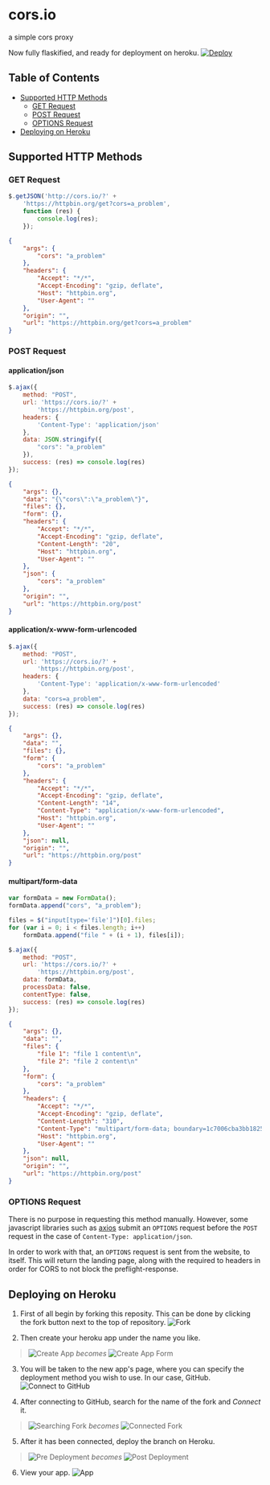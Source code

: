 # cors.io
a simple cors proxy

Now fully flaskified, and ready for deployment on heroku.
[![Deploy](https://www.herokucdn.com/deploy/button.svg)](https://heroku.com/deploy)
## Table of Contents

- [Supported HTTP Methods](#Supported-HTTP-Methods)
    * [GET Request](#GET-Request)
    * [POST Request](#POST-Request)
    * [OPTIONS Request](#OPTIONS-Request)
- [Deploying on Heroku](#Deploying-on-Heroku)

## Supported HTTP Methods

### GET Request
```javascript
$.getJSON('http://cors.io/?' +
    'https://httpbin.org/get?cors=a_problem',
    function (res) {
        console.log(res);
    });
```
```json
{
    "args": {
        "cors": "a_problem"
    },
    "headers": {
        "Accept": "*/*",
        "Accept-Encoding": "gzip, deflate",
        "Host": "httpbin.org",
        "User-Agent": ""
    },
    "origin": "",
    "url": "https://httpbin.org/get?cors=a_problem"
}
```

### POST Request

#### application/json

```javascript
$.ajax({
    method: "POST",
    url: 'https://cors.io/?' + 
        'https://httpbin.org/post',
    headers: {
        'Content-Type': 'application/json'
    },
    data: JSON.stringify({
    	"cors": "a_problem"
    }),
    success: (res) => console.log(res)
});
```
```json
{
    "args": {}, 
    "data": "{\"cors\":\"a_problem\"}", 
    "files": {}, 
    "form": {}, 
    "headers": {
        "Accept": "*/*", 
        "Accept-Encoding": "gzip, deflate", 
        "Content-Length": "20", 
        "Host": "httpbin.org", 
        "User-Agent": ""
    }, 
    "json": {
        "cors": "a_problem"
    }, 
    "origin": "", 
    "url": "https://httpbin.org/post"
}
```

#### application/x-www-form-urlencoded

```javascript
$.ajax({
    method: "POST",
    url: 'https://cors.io/?' + 
        'https://httpbin.org/post',
    headers: {
        'Content-Type': 'application/x-www-form-urlencoded'
    },
    data: "cors=a_problem",
    success: (res) => console.log(res)
});
```
```json
{
    "args": {}, 
    "data": "", 
    "files": {}, 
    "form": {
        "cors": "a_problem"
    }, 
    "headers": {
        "Accept": "*/*", 
        "Accept-Encoding": "gzip, deflate", 
        "Content-Length": "14", 
        "Content-Type": "application/x-www-form-urlencoded", 
        "Host": "httpbin.org", 
        "User-Agent": ""
    }, 
    "json": null, 
    "origin": "", 
    "url": "https://httpbin.org/post"
}
```

#### multipart/form-data

```javascript
var formData = new FormData();
formData.append("cors", "a_problem");

files = $("input[type='file']")[0].files;
for (var i = 0; i < files.length; i++)
    formData.append("file " + (i + 1), files[i]);

$.ajax({
    method: "POST",
    url: 'https://cors.io/?' + 
        'https://httpbin.org/post',
    data: formData,
    processData: false,
    contentType: false,
    success: (res) => console.log(res)
});
```
```json
{
    "args": {}, 
    "data": "", 
    "files": {
        "file 1": "file 1 content\n",
        "file 2": "file 2 content\n"
    }, 
    "form": {
        "cors": "a_problem"
    }, 
    "headers": {
        "Accept": "*/*", 
        "Accept-Encoding": "gzip, deflate", 
        "Content-Length": "310", 
        "Content-Type": "multipart/form-data; boundary=1c7006cba3bb1825a4294d7fd319942c", 
        "Host": "httpbin.org", 
        "User-Agent": ""
    }, 
    "json": null, 
    "origin": "", 
    "url": "https://httpbin.org/post"
}
```

### OPTIONS Request

There is no purpose in requesting this method manually. However, some javascript libraries such as [axios](https://github.com/axios/axios) submit an `OPTIONS` request before the `POST` request in the case of `Content-Type: application/json`.

In order to work with that, an `OPTIONS` request is sent from the website, to itself. This will return the landing page, along with the required to headers in order for CORS to not block the preflight-response.

## Deploying on Heroku

1. First of all begin by forking this reposity. This can be done by clicking the fork button next to the top of repository.
![Fork](https://i.imgur.com/TeNuhY0.png)

2. Then create your heroku app under the name you like.
> ![Create App](https://i.imgur.com/lIiqB4F.png)
> _becomes_
> ![Create App Form](https://i.imgur.com/TbtN8PC.png)

3. You will be taken to the new app's page, where you can specify the deployment method you wish to use. In our case, GitHub.
![Connect to GitHub](https://i.imgur.com/zzheYYQ.png)

4. After connecting to GitHub, search for the name of the fork and _Connect_ it. 
> ![Searching Fork](https://i.imgur.com/V1dOFvC.png)
> _becomes_
> ![Connected Fork](https://i.imgur.com/vqVDbwB.png)

5. After it has been connected, deploy the branch on Heroku.
> ![Pre Deployment](https://i.imgur.com/ujUMtQq.png)
> _becomes_
> ![Post Deployment](https://i.imgur.com/Vih0Qtk.png)

6. View your app.
![App](https://i.imgur.com/7xkUAXV.png)
